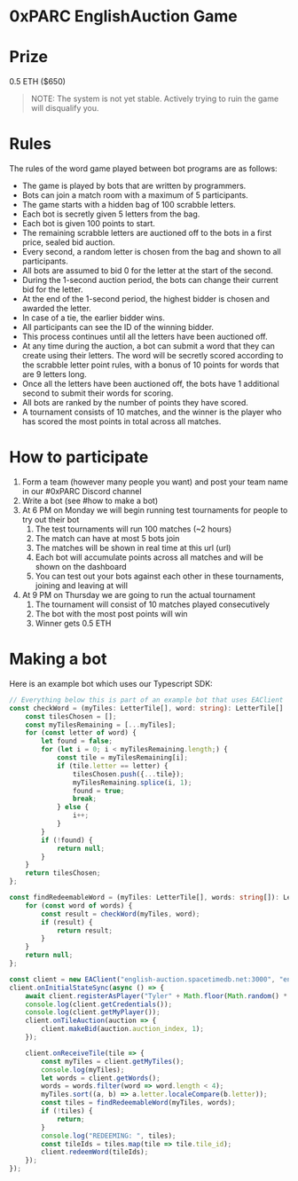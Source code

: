 # 0xPARC EnglishAuction Game

# Prize 
0.5 ETH ($650)
> NOTE: The system is not yet stable. Actively trying to ruin the game will disqualify you.

# Rules
The rules of the word game played between bot programs are as follows:

- The game is played by bots that are written by programmers.
- Bots can join a match room with a maximum of 5 participants.
- The game starts with a hidden bag of 100 scrabble letters.
- Each bot is secretly given 5 letters from the bag.
- Each bot is given 100 points to start.
- The remaining scrabble letters are auctioned off to the bots in a first price, sealed bid auction.
- Every second, a random letter is chosen from the bag and shown to all participants.
- All bots are assumed to bid 0 for the letter at the start of the second.
- During the 1-second auction period, the bots can change their current bid for the letter.
- At the end of the 1-second period, the highest bidder is chosen and awarded the letter.
- In case of a tie, the earlier bidder wins.
- All participants can see the ID of the winning bidder.
- This process continues until all the letters have been auctioned off.
- At any time during the auction, a bot can submit a word that they can create using their letters. The word will be secretly scored according to the scrabble letter point rules, with a bonus of 10 points for words that are 9 letters long.
- Once all the letters have been auctioned off, the bots have 1 additional second to submit their words for scoring.
- All bots are ranked by the number of points they have scored.
- A tournament consists of 10 matches, and the winner is the player who has scored the most points in total across all matches.

# How to participate
1. Form a team (however many people you want) and post your team name in our #0xPARC Discord channel
1. Write a bot (see #how to make a bot)
1. At 6 PM on Monday we will begin running test tournaments for people to try out their bot
   1. The test tournaments will run 100 matches (~2 hours)
   1. The match can have at most 5 bots join
   1. The matches will be shown in real time at this url (url)
   1. Each bot will accumulate points across all matches and will be shown on the dashboard
   1. You can test out your bots against each other in these tournaments, joining and leaving at will
1. At 9 PM on Thursday we are going to run the actual tournament
   1. The tournament will consist of 10 matches played consecutively
   2. The bot with the most post points will win
   3. Winner gets 0.5 ETH


# Making a bot
Here is an example bot which uses our Typescript SDK:

```typescript
// Everything below this is part of an example bot that uses EAClient
const checkWord = (myTiles: LetterTile[], word: string): LetterTile[] | null => {
    const tilesChosen = [];
    const myTilesRemaining = [...myTiles];
    for (const letter of word) {
        let found = false;
        for (let i = 0; i < myTilesRemaining.length;) {
            const tile = myTilesRemaining[i];
            if (tile.letter == letter) {
                tilesChosen.push({...tile});
                myTilesRemaining.splice(i, 1);
                found = true;
                break;
            } else {
                i++;
            }
        }
        if (!found) {
            return null;
        }
    }
    return tilesChosen;
};

const findRedeemableWord = (myTiles: LetterTile[], words: string[]): LetterTile[] | null => {
    for (const word of words) {
        const result = checkWord(myTiles, word);
        if (result) {
            return result;
        }
    }
    return null;
};

const client = new EAClient("english-auction.spacetimedb.net:3000", "english-auction");
client.onInitialStateSync(async () => {
    await client.registerAsPlayer("Tyler" + Math.floor(Math.random() * 1000));
    console.log(client.getCredentials());
    console.log(client.getMyPlayer());
    client.onTileAuction(auction => {
        client.makeBid(auction.auction_index, 1);
    });

    client.onReceiveTile(tile => {
        const myTiles = client.getMyTiles();
        console.log(myTiles);
        let words = client.getWords();
        words = words.filter(word => word.length < 4);
        myTiles.sort((a, b) => a.letter.localeCompare(b.letter));
        const tiles = findRedeemableWord(myTiles, words);
        if (!tiles) {
            return;
        }
        console.log("REDEEMING: ", tiles);
        const tileIds = tiles.map(tile => tile.tile_id);
        client.redeemWord(tileIds);
    });
});
```





